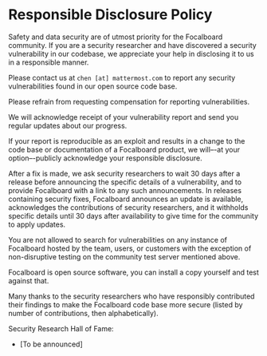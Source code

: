 # Responsible Disclosure Policy

Safety and data security are of utmost priority for the Focalboard community. If you are a security researcher and have discovered a security vulnerability in our codebase, we appreciate your help in disclosing it to us in a responsible manner.

Please contact us at `chen [at] mattermost.com` to report any security vulnerabilities found in our open source code base. 

Please refrain from requesting compensation for reporting vulnerabilities.

We will acknowledge receipt of your vulnerability report and send you regular updates about our progress.

If your report is reproducible as an exploit and results in a change to the code base or documentation of a Focalboard product, we will–-at your option–-publicly acknowledge your responsible disclosure.

After a fix is made, we ask security researchers to wait 30 days after a release before announcing the specific details of a vulnerability, and to provide Focalboard with a link to any such announcements. In releases containing security fixes, Focalboard announces an update is available, acknowledges the contributions of security researchers, and it withholds specific details until 30 days after availability to give time for the community to apply updates.

You are not allowed to search for vulnerabilities on any instance of Focalboard hosted by the team, users, or customers with the exception of non-disruptive testing on the community test server mentioned above.

Focalboard is open source software, you can install a copy yourself and test against that.

Many thanks to the security researchers who have responsibly contributed their findings to make the Focalboard code base more secure (listed by number of contributions, then alphabetically).

Security Research Hall of Fame:

- [To be announced]
